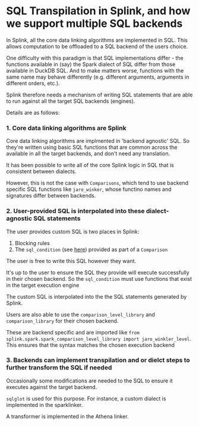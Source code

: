 # SQL Transpilation in Splink, and how we support multiple SQL backends

In Splink, all the core data linking algorithms are implemented in SQL. This allows computation to be offloaded to a SQL backend of the users choice.

One difficulty with this paradigm is that SQL implementations differ - the functions available in (say) the Spark dialect of SQL differ from those available in DuckDB SQL. And to make matters worse, functions with the same name may behave differently (e.g. different arguments, arguments in different orders, etc.).

Splink therefore needs a mechanism of writing SQL statements that are able to run against all the target SQL backends (engines).

Details are as follows:

### 1. Core data linking algorithms are Splink

Core data linking algorithms are implmented in 'backend agnostic' SQL. So they're written using basic SQL functions that are common across the available in all the target backends, and don't need any translation.

It has been possible to write all of the core Splink logic in SQL that is consistent between dialects.

However, this is not the case with `Comparisons`, which tend to use backend specific SQL functions like `jaro_winker`, whose functino names and signatures differ between backends.

### 2. User-provided SQL is interpolated into these dialect-agnostic SQL statements

The user provides custom SQL is two places in Splink:

1. Blocking rules
2. The `sql_condition` (see [here](https://moj-analytical-services.github.io/splink/settings_dict_guide.html#sql_condition)) provided as part of a `Comparison`

The user is free to write this SQL however they want.

It's up to the user to ensure the SQL they provide will execute successfully in their chosen backend. So the `sql_condition` must use functions that exist in the target execution engine

The custom SQL is interpolated into the the SQL statements generated by Splink.

Users are also able to use the `comparison_level_library` and `comparison_library` for their chosen backend.

These are backend specific and are imported like `from splink.spark.spark_comparison_level_library import jaro_winkler_level`. This ensures that the syntax matches the chosen execution backend

### 3. Backends can implement transpilation and or dielct steps to further transform the SQL if needed

Occasionally some modifications are needed to the SQL to ensure it executes against the target backend.

`sqlglot` is used for this purpose. For instance, a custom dialect is implemented in the sparklinker.

A transformer is implemented in the Athena linker.
